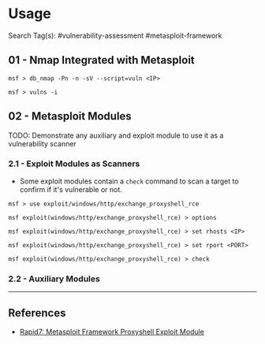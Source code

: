 # Usage

Search Tag(s): #vulnerability-assessment #metasploit-framework

## 01 - Nmap Integrated with Metasploit

```
msf > db_nmap -Pn -n -sV --script=vuln <IP>

msf > vulns -i
```

## 02 - Metasploit Modules

TODO: Demonstrate any auxiliary and exploit module to use it as a vulnerability scanner

### 2.1 - Exploit Modules as Scanners

- Some exploit modules contain a `check` command to scan a target to confirm if it's vulnerable or not.

```
msf > use exploit/windows/http/exchange_proxyshell_rce

msf exploit(windows/http/exchange_proxyshell_rce) > options

msf exploit(windows/http/exchange_proxyshell_rce) > set rhosts <IP>

msf exploit(windows/http/exchange_proxyshell_rce) > set rport <PORT>

msf exploit(windows/http/exchange_proxyshell_rce) > check
```

### 2.2 - Auxiliary Modules

---
## References

- [Rapid7: Metasploit Framework Proxyshell Exploit Module](https://github.com/rapid7/metasploit-framework/blob/master/documentation/modules/exploit/windows/http/exchange_proxyshell_rce.md)
